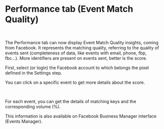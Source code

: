 # Performance tab (Event Match Quality)

<figure><img src="../../../../../.gitbook/assets/Capture d’écran 2023-06-26 à 16.34.45.png" alt=""><figcaption></figcaption></figure>

The Performance tab can now display Event Match Quality insights, coming from Facebook. It represents the matching quality, referring to the quality of events sent (completeness of data, like events with email, phone, fbp, fbc...). More identifiers are present on events sent, better is the score.

First, select (or login) the Facebook account to which belongs the pixel defined in the Settings step.

You can click on a specific event to get more details about the score.

<figure><img src="../../../../../.gitbook/assets/Capture d’écran 2023-06-26 à 16.35.02.png" alt=""><figcaption></figcaption></figure>

For each event, you can get the details of matching keys and the corresponding volume (%).

This information is also available on Facebook Business Manager interface (Events Manager).

